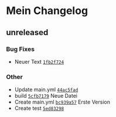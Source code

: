 # Mein Changelog

## unreleased

### Bug Fixes

- Neuer Text [`1fb2f724`](https://github.com/puppyspike/spikes-plugin/commit/1fb2f724c8d1b69e694f601b6b4850f226252c3a)

### Other

- Update main.yml [`44ac5fad`](https://github.com/puppyspike/spikes-plugin/commit/44ac5fad729dbf3b105b6c077d1f0072bc88ed43)
- build [`5cfb7179`](https://github.com/puppyspike/spikes-plugin/commit/5cfb7179b8a4765ce4fb2d6b4e5b45a7f852ab79)
Neue Datei
- Create main.yml [`bc939a57`](https://github.com/puppyspike/spikes-plugin/commit/bc939a5776f5aa6242b7256f48d58dd883791ff6)
Erste Version
- Create test [`5ed83298`](https://github.com/puppyspike/spikes-plugin/commit/5ed8329891ac682e756f4273e21b901f3bc9dcab)